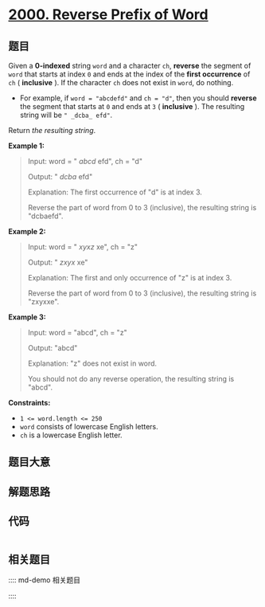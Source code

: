 # [2000. Reverse Prefix of Word](https://leetcode.com/problems/reverse-prefix-of-word)

## 题目

Given a **0-indexed** string `word` and a character `ch`, **reverse** the
segment of `word` that starts at index `0` and ends at the index of the
**first occurrence** of `ch` ( **inclusive** ). If the character `ch` does not
exist in `word`, do nothing.

  * For example, if `word = "abcdefd"` and `ch = "d"`, then you should **reverse** the segment that starts at `0` and ends at `3` ( **inclusive** ). The resulting string will be `" _dcba_ efd"`.

Return _the resulting string_.



**Example 1:**

> Input: word = " _abcd_ efd", ch = "d"
> 
> Output: " _dcba_ efd"
> 
> Explanation:  The first occurrence of "d" is at index 3. 
> 
> Reverse the part of word from 0 to 3 (inclusive), the resulting string is "dcbaefd".

**Example 2:**

> Input: word = " _xyxz_ xe", ch = "z"
> 
> Output: " _zxyx_ xe"
> 
> Explanation:  The first and only occurrence of "z" is at index 3.
> 
> Reverse the part of word from 0 to 3 (inclusive), the resulting string is "zxyxxe".

**Example 3:**

> Input: word = "abcd", ch = "z"
> 
> Output: "abcd"
> 
> Explanation:  "z" does not exist in word.
> 
> You should not do any reverse operation, the resulting string is "abcd".

**Constraints:**

  * `1 <= word.length <= 250`
  * `word` consists of lowercase English letters.
  * `ch` is a lowercase English letter.


## 题目大意

## 解题思路

## 代码

```javascript

```

## 相关题目

:::: md-demo 相关题目

::::
